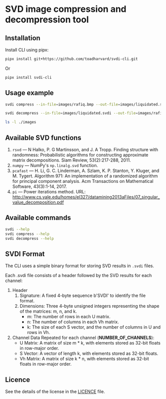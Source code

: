 # SVD image compression and decompression tool

## Installation
Install CLI using pipx:
```bash
pipx install git+https://github.com/toadharvard/svdi-cli.git
```
Or
```bash
pipx install svdi-cli
```

## Usage example
```bash
svdi compress --in-file=images/rafiq.bmp --out-file=images/liquidated.svdi --compression=3 --method=numpy

svdi decompress --in-file=images/liquidated.svdi --out-file=images/rafiq2.bmp

ls -l ./images
```
## Available SVD functions
1. `rsvd` —  N Halko, P. G Martinsson, and J. A Tropp. Finding structure with randomness: Probabilistic algorithms for constructing approximate matrix decompositions. Siam Review, 53(2):217-288, 2011.
2. `numpy` — NumPy's `np.linalg.svd` function.
3. `pcafast` — H. Li, G. C. Linderman, A. Szlam, K. P. Stanton, Y. Kluger, and M. Tygert. Algorithm 971: An implementation of a randomized algorithm for principal component analysis. Acm Transactions on Mathematical Software, 43(3):1-14, 2017.
4. `pi` — Power iterations method. URL: http://www.cs.yale.edu/homes/el327/datamining2013aFiles/07_singular_value_decomposition.pdf


## Available commands
```bash
svdi --help
svdi compress --help
svdi decompress --help
```

## SVDI Format

The CLI uses a simple binary format for storing SVD results in `.svdi` files.

Each .svdi file consists of a header followed by the SVD results for each channel:

1. Header
   1. Signature: A fixed 4-byte sequence b'SVDI' to identify the file format.
   2. Dimensions: Three 4-byte unsigned integers representing the shape of the matrices: m, n, and k.
       * m: The number of rows in each U matrix.
       * n: The number of columns in each Vh matrix.
       * k: The size of each S vector, and the number of columns in U and rows in Vh.
2. Channel Data
   Repeated for each channel (**NUMBER_OF_CHANNELS**):
      * U Matrix: A matrix of size m * k, with elements stored as 32-bit floats in row-major order.
      * S Vector: A vector of length k, with elements stored as 32-bit floats.
      * Vh Matrix: A matrix of size k * n, with elements stored as 32-bit floats in row-major order.

## Licence
See the details of the license in the [LICENCE](./LICENCE) file.
